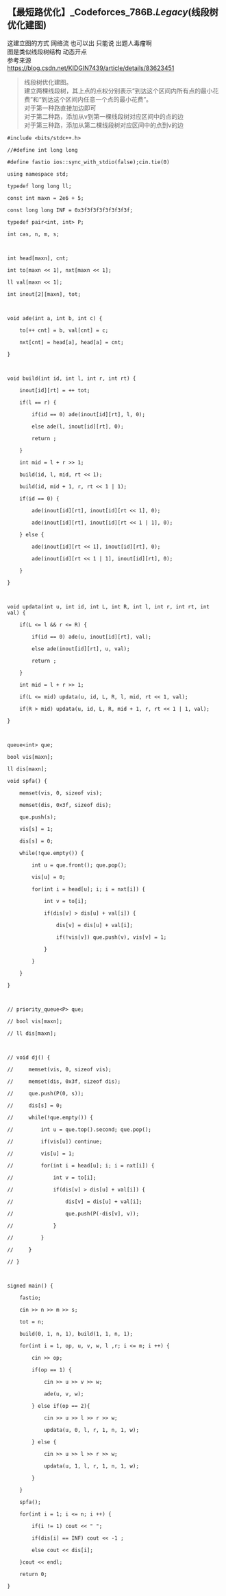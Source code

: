 ## 【最短路优化】_Codeforces_786B._Legacy_(线段树优化建图)

这建立图的方式 网络流 也可以出 只能说 出题人毒瘤啊  
图是类似线段树结构 动态开点  
参考来源  
https://blog.csdn.net/KIDGIN7439/article/details/83623451

> 线段树优化建图。  
>  建立两棵线段树，其上点的点权分别表示“到达这个区间内所有点的最小花费”和“到达这个区间内任意一个点的最小花费”。  
>  对于第一种路直接加边即可  
>  对于第二种路，添加从v到第一棵线段树对应区间中的点的边  
>  对于第三种路，添加从第二棵线段树对应区间中的点到v的边
    
    
    #include <bits/stdc++.h>
    //#define int long long
    #define fastio ios::sync_with_stdio(false);cin.tie(0)
    using namespace std;
    typedef long long ll;
    const int maxn = 2e6 + 5;
    const long long INF = 0x3f3f3f3f3f3f3f3f;
    typedef pair<int, int> P;
    int cas, n, m, s;
    
    int head[maxn], cnt;
    int to[maxn << 1], nxt[maxn << 1];
    ll val[maxn << 1];
    int inout[2][maxn], tot;
    
    void ade(int a, int b, int c) {
        to[++ cnt] = b, val[cnt] = c;
        nxt[cnt] = head[a], head[a] = cnt;
    }
    
    void build(int id, int l, int r, int rt) {
        inout[id][rt] = ++ tot;
        if(l == r) {
            if(id == 0) ade(inout[id][rt], l, 0);
            else ade(l, inout[id][rt], 0);
            return ;
        }
        int mid = l + r >> 1;
        build(id, l, mid, rt << 1);
        build(id, mid + 1, r, rt << 1 | 1);
        if(id == 0) {
            ade(inout[id][rt], inout[id][rt << 1], 0);
            ade(inout[id][rt], inout[id][rt << 1 | 1], 0);
        } else {
            ade(inout[id][rt << 1], inout[id][rt], 0);
            ade(inout[id][rt << 1 | 1], inout[id][rt], 0);
        }
    }
    
    void updata(int u, int id, int L, int R, int l, int r, int rt, int val) {
        if(L <= l && r <= R) {
            if(id == 0) ade(u, inout[id][rt], val);
            else ade(inout[id][rt], u, val);
            return ;
        }
        int mid = l + r >> 1;
        if(L <= mid) updata(u, id, L, R, l, mid, rt << 1, val);
        if(R > mid) updata(u, id, L, R, mid + 1, r, rt << 1 | 1, val);
    }
    
    queue<int> que;
    bool vis[maxn];
    ll dis[maxn];
    void spfa() {
        memset(vis, 0, sizeof vis);
        memset(dis, 0x3f, sizeof dis);
        que.push(s);
        vis[s] = 1;
        dis[s] = 0;
        while(!que.empty()) {
            int u = que.front(); que.pop();
            vis[u] = 0;
            for(int i = head[u]; i; i = nxt[i]) {
                int v = to[i];
                if(dis[v] > dis[u] + val[i]) {
                    dis[v] = dis[u] + val[i];
                    if(!vis[v]) que.push(v), vis[v] = 1;
                }
            }
        }
    }
    
    // priority_queue<P> que;
    // bool vis[maxn];
    // ll dis[maxn];
    
    // void dj() {
    //     memset(vis, 0, sizeof vis);
    //     memset(dis, 0x3f, sizeof dis);
    //     que.push(P(0, s));
    //     dis[s] = 0;
    //     while(!que.empty()) {
    //         int u = que.top().second; que.pop();
    //         if(vis[u]) continue;
    //         vis[u] = 1;
    //         for(int i = head[u]; i; i = nxt[i]) {
    //             int v = to[i];
    //             if(dis[v] > dis[u] + val[i]) {
    //                 dis[v] = dis[u] + val[i];
    //                 que.push(P(-dis[v], v));
    //             }
    //         }
    //     }
    // }
    
    signed main() {
        fastio;
        cin >> n >> m >> s;
        tot = n;
        build(0, 1, n, 1), build(1, 1, n, 1);
        for(int i = 1, op, u, v, w, l ,r; i <= m; i ++) {
            cin >> op;
            if(op == 1) {
                cin >> u >> v >> w;
                ade(u, v, w);
            } else if(op == 2){
                cin >> u >> l >> r >> w;
                updata(u, 0, l, r, 1, n, 1, w);
            } else {
                cin >> u >> l >> r >> w;
                updata(u, 1, l, r, 1, n, 1, w);
            }
        }
        spfa();
        for(int i = 1; i <= n; i ++) {
            if(i != 1) cout << " ";
            if(dis[i] == INF) cout << -1 ;
            else cout << dis[i];
        }cout << endl;
        return 0;
    }
    

